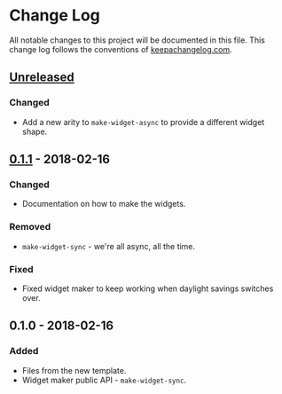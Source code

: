 # Change Log
All notable changes to this project will be documented in this file. This change log follows the conventions of [keepachangelog.com](http://keepachangelog.com/).

## [Unreleased]
### Changed
- Add a new arity to `make-widget-async` to provide a different widget shape.

## [0.1.1] - 2018-02-16
### Changed
- Documentation on how to make the widgets.

### Removed
- `make-widget-sync` - we're all async, all the time.

### Fixed
- Fixed widget maker to keep working when daylight savings switches over.

## 0.1.0 - 2018-02-16
### Added
- Files from the new template.
- Widget maker public API - `make-widget-sync`.

[Unreleased]: https://github.com/your-name/markov-elear/compare/0.1.1...HEAD
[0.1.1]: https://github.com/your-name/markov-elear/compare/0.1.0...0.1.1
